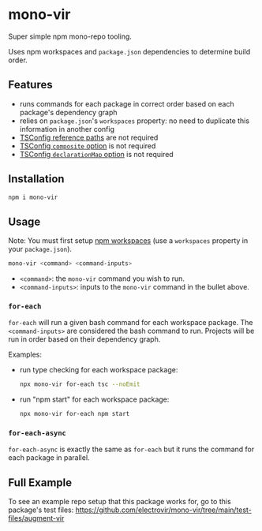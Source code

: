 # mono-vir

Super simple npm mono-repo tooling.

Uses npm workspaces and `package.json` dependencies to determine build order.

## Features

- runs commands for each package in correct order based on each package's dependency graph
- relies on `package.json`'s `workspaces` property: no need to duplicate this information in another config
- [TSConfig reference paths](https://www.typescriptlang.org/docs/handbook/project-references.html) are not required
- [TSConfig `composite` option](https://www.typescriptlang.org/tsconfig#composite) is not required
- [TSConfig `declarationMap` option](https://www.typescriptlang.org/tsconfig#declarationMap) is not required

## Installation

```bash
npm i mono-vir
```

## Usage

Note: You must first setup [npm workspaces](https://docs.npmjs.com/cli/using-npm/workspaces) (use a `workspaces` property in your `package.json`).

```bash
mono-vir <command> <command-inputs>
```

- `<command>`: the `mono-vir` command you wish to run.
- `<command-inputs>`: inputs to the `mono-vir` command in the bullet above.

### `for-each`

`for-each` will run a given bash command for each workspace package. The `<command-inputs>` are considered the bash command to run. Projects will be run in order based on their dependency graph.

Examples:

- run type checking for each workspace package:
    ```bash
    npx mono-vir for-each tsc --noEmit
    ```
- run "npm start" for each workspace package:
    ```bash
    npx mono-vir for-each npm start
    ```

### `for-each-async`

`for-each-async` is exactly the same as `for-each` but it runs the command for each package in parallel.

## Full Example

To see an example repo setup that this package works for, go to this package's test files: https://github.com/electrovir/mono-vir/tree/main/test-files/augment-vir
